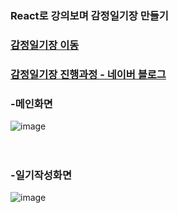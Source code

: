### React로 강의보며 감정일기장 만들기
### [감정일기장 이동](https://myh-diary.web.app/new)

### [감정일기장 진행과정 - 네이버 블로그](https://blog.naver.com/PostView.naver?blogId=fldh3369&logNo=222625038302&categoryNo=7&parentCategoryNo=0&viewDate=&currentPage=5&postListTopCurrentPage=1&from=postView&userTopListOpen=true&userTopListCount=5&userTopListManageOpen=false&userTopListCurrentPage=5)


### -메인화면
![image](https://user-images.githubusercontent.com/90823418/175884223-d9981fb5-3e3c-4016-b6b1-bc3ee7681615.png)
<br/> 
<br/> 
<br/> 
### -일기작성화면
![image](https://user-images.githubusercontent.com/90823418/175884282-2fe52bd1-ed7b-49ba-9595-afb73446ce9e.png) 
